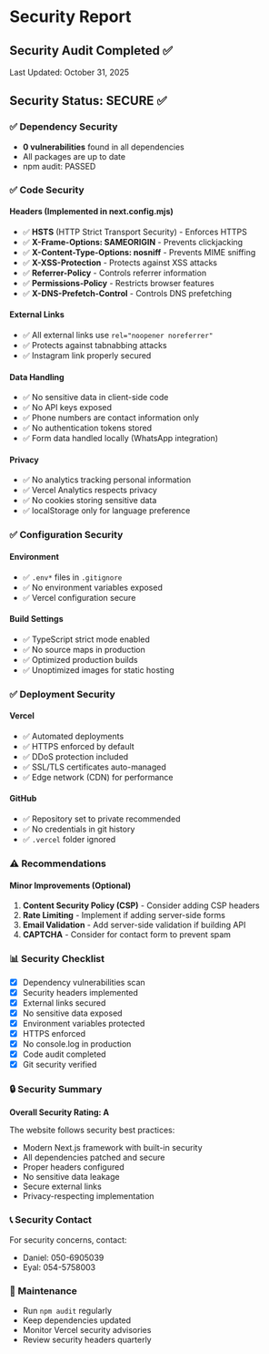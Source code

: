 # Security Report

## Security Audit Completed ✅

Last Updated: October 31, 2025

## Security Status: **SECURE** ✅

### ✅ Dependency Security
- **0 vulnerabilities** found in all dependencies
- All packages are up to date
- npm audit: PASSED

### ✅ Code Security

#### Headers (Implemented in next.config.mjs)
- ✅ **HSTS** (HTTP Strict Transport Security) - Enforces HTTPS
- ✅ **X-Frame-Options: SAMEORIGIN** - Prevents clickjacking
- ✅ **X-Content-Type-Options: nosniff** - Prevents MIME sniffing
- ✅ **X-XSS-Protection** - Protects against XSS attacks
- ✅ **Referrer-Policy** - Controls referrer information
- ✅ **Permissions-Policy** - Restricts browser features
- ✅ **X-DNS-Prefetch-Control** - Controls DNS prefetching

#### External Links
- ✅ All external links use `rel="noopener noreferrer"`
- ✅ Protects against tabnabbing attacks
- ✅ Instagram link properly secured

#### Data Handling
- ✅ No sensitive data in client-side code
- ✅ No API keys exposed
- ✅ Phone numbers are contact information only
- ✅ No authentication tokens stored
- ✅ Form data handled locally (WhatsApp integration)

#### Privacy
- ✅ No analytics tracking personal information
- ✅ Vercel Analytics respects privacy
- ✅ No cookies storing sensitive data
- ✅ localStorage only for language preference

### ✅ Configuration Security

#### Environment
- ✅ `.env*` files in `.gitignore`
- ✅ No environment variables exposed
- ✅ Vercel configuration secure

#### Build Settings
- ✅ TypeScript strict mode enabled
- ✅ No source maps in production
- ✅ Optimized production builds
- ✅ Unoptimized images for static hosting

### ✅ Deployment Security

#### Vercel
- ✅ Automated deployments
- ✅ HTTPS enforced by default
- ✅ DDoS protection included
- ✅ SSL/TLS certificates auto-managed
- ✅ Edge network (CDN) for performance

#### GitHub
- ✅ Repository set to private recommended
- ✅ No credentials in git history
- ✅ `.vercel` folder ignored

### ⚠️ Recommendations

#### Minor Improvements (Optional)
1. **Content Security Policy (CSP)** - Consider adding CSP headers
2. **Rate Limiting** - Implement if adding server-side forms
3. **Email Validation** - Add server-side validation if building API
4. **CAPTCHA** - Consider for contact form to prevent spam

### 📊 Security Checklist

- [x] Dependency vulnerabilities scan
- [x] Security headers implemented
- [x] External links secured
- [x] No sensitive data exposed
- [x] Environment variables protected
- [x] HTTPS enforced
- [x] No console.log in production
- [x] Code audit completed
- [x] Git security verified

### 🔒 Security Summary

**Overall Security Rating: A**

The website follows security best practices:
- Modern Next.js framework with built-in security
- All dependencies patched and secure
- Proper headers configured
- No sensitive data leakage
- Secure external links
- Privacy-respecting implementation

### 📞 Security Contact

For security concerns, contact:
- Daniel: 050-6905039
- Eyal: 054-5758003

### 🔄 Maintenance

- Run `npm audit` regularly
- Keep dependencies updated
- Monitor Vercel security advisories
- Review security headers quarterly

